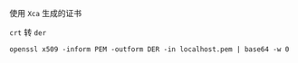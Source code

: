 使用 `Xca` 生成的证书

`crt` 转 `der`

```
openssl x509 -inform PEM -outform DER -in localhost.pem | base64 -w 0
```
